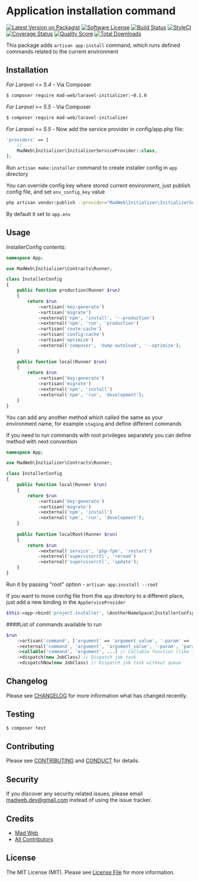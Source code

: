 # Application installation command

[![Latest Version on Packagist][ico-version]][link-packagist]
[![Software License][ico-license]](LICENSE.md)
[![Build Status][ico-travis]][link-travis]
[![StyleCI][ico-style]][link-style]
[![Coverage Status][ico-scrutinizer]][link-scrutinizer]
[![Quality Score][ico-code-quality]][link-code-quality]
[![Total Downloads][ico-downloads]][link-downloads]


This package adds `artisan app:install` command, which runs defined commands related to the current environment

## Installation

_*For Laravel <= 5.4*_ - Via Composer

``` bash
$ composer require mad-web/laravel-initializer:~0.1.0
```

_*For Laravel >= 5.5*_ - Via Composer

``` bash
$ composer require mad-web/laravel-initializer
```

_*For Laravel >= 5.5*_ - Now add the service provider in config/app.php file:
```php
'providers' => [
    // ...
    MadWeb\Initializer\InitializerServiceProvider::class,
];
```
Run `artisan make:installer` command to create installer config in `app` directory

You can override config key where stored current environment, just publish config file, and set `env_config_key` value
```bash
php artisan vendor:publish --provider="MadWeb\Initializer\InitializerServiceProvider" --tag=config
```
By default it set to `app.env`

## Usage

InstallerConfig contents:
```php
namespace App;

use MadWeb\Initializer\Contracts\Runner;

class InstallerConfig
{
    public function production(Runner $run)
    {
        return $run
            ->artisan('key:generate')
            ->artisan('migrate')
            ->external('npm', 'install', '--production')
            ->external('npm', 'run', 'production')
            ->artisan('route:cache')
            ->artisan('config:cache')
            ->artisan('optimize')
            ->external('composer', 'dump-autoload', '--optimize');
    }

    public function local(Runner $run)
    {
        return $run
            ->artisan('key:generate')
            ->artisan('migrate')
            ->external('npm', 'install')
            ->external('npm', 'run', 'development');
    }
}
```

You can add any another method which called the same as your environment name, for example `staging` and define different commands

If you need to run commands with root privileges separately you can define method with next convention
```php
namespace App;

use MadWeb\Initializer\Contracts\Runner;

class InstallerConfig
{
    public function local(Runner $run)
    {
        return $run
            ->artisan('key:generate')
            ->artisan('migrate')
            ->external('npm', 'install')
            ->external('npm', 'run', 'development');
    }
    
    public function localRoot(Runner $run)
    {
        return $run
            ->external('service', 'php-fpm', 'restart')
            ->external('supervisorctl', 'reread')
            ->external('supervisorctl', 'update');
    }
}
```
Run it by passing "root" option - `artisan app:insstall --root`

If you want to move config file from the `app` directory to a different place, just add a new binding in the `AppServiceProvider`
```php
$this->app->bind('project.installer', \AnotherNameSpace\InstallerConfig::class);
```

####List of commands available to run
```php
$run
    ->artisan('command', ['argument' => 'argument_value', '-param' => 'param_value', '--option' => 'option_value', ...]) // Artisan command
    ->external('command', 'argument', 'argument_value', '-param', 'param_value', '--option=option_value', ...) // Any external command
    ->callable('command', 'argument', ...) // Callable function (like for call_user_func)
    ->dispatch(new JobClass) // Dispatch job task
    ->dispatchNow(new JobClass) // Dispatch job task without queue
```

## Changelog

Please see [CHANGELOG](CHANGELOG.md) for more information what has changed recently.

## Testing

``` bash
$ composer test
```

## Contributing

Please see [CONTRIBUTING](CONTRIBUTING.md) and [CONDUCT](CONDUCT.md) for details.

## Security

If you discover any security related issues, please email madweb.dev@gmail.com instead of using the issue tracker.

## Credits

- [Mad Web](https://github.com/mad-web)
- [All Contributors](../../contributors)

## License

The MIT License (MIT). Please see [License File](LICENSE.md) for more information.

[ico-version]: https://img.shields.io/packagist/v/mad-web/laravel-initializer.svg?style=flat-square
[ico-license]: https://img.shields.io/badge/license-MIT-brightgreen.svg?style=flat-square
[ico-travis]: https://img.shields.io/travis/mad-web/laravel-initializer/master.svg?style=flat-square
[ico-style]: https://styleci.io/repos/100302581/shield
[ico-scrutinizer]: https://img.shields.io/scrutinizer/coverage/g/mad-web/laravel-initializer.svg?style=flat-square
[ico-code-quality]: https://img.shields.io/scrutinizer/g/mad-web/laravel-initializer.svg?style=flat-square
[ico-downloads]: https://img.shields.io/packagist/dt/mad-web/laravel-initializer.svg?style=flat-square

[link-packagist]: https://packagist.org/packages/mad-web/laravel-initializer
[link-travis]: https://travis-ci.org/mad-web/laravel-initializer
[link-style]: https://styleci.io/repos/100302581
[link-scrutinizer]: https://scrutinizer-ci.com/g/mad-web/laravel-initializer/code-structure
[link-code-quality]: https://scrutinizer-ci.com/g/mad-web/laravel-initializer
[link-downloads]: https://packagist.org/packages/mad-web/laravel-initializer
[link-author]: https://github.com/mad-web
[link-contributors]: ../../contributors